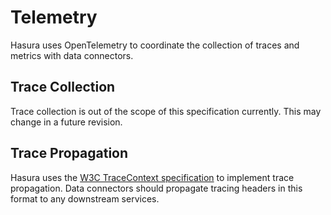 # Telemetry

Hasura uses OpenTelemetry to coordinate the collection of traces and metrics with data connectors.

## Trace Collection

Trace collection is out of the scope of this specification currently. This may change in a future revision.

## Trace Propagation

Hasura uses the [W3C TraceContext specification](https://www.w3.org/TR/trace-context/) to implement trace propagation. Data connectors should propagate tracing headers in this format to any downstream services.